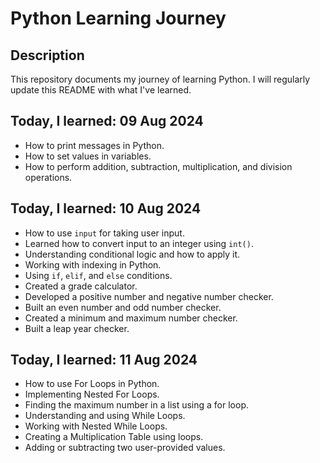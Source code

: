# Python Learning Journey

## Description
This repository documents my journey of learning Python. I will regularly update this README with what I've learned.

## Today, I learned: 09 Aug 2024
- How to print messages in Python.
- How to set values in variables.
- How to perform addition, subtraction, multiplication, and division operations.

## Today, I learned: 10 Aug 2024
- How to use `input` for taking user input.
- Learned how to convert input to an integer using `int()`.
- Understanding conditional logic and how to apply it.
- Working with indexing in Python.
- Using `if`, `elif`, and `else` conditions.
- Created a grade calculator.
- Developed a positive number and negative number checker.
- Built an even number and odd number checker.
- Created a minimum and maximum number checker.
- Built a leap year checker.

## Today, I learned: 11 Aug 2024
- How to use For Loops in Python.
- Implementing Nested For Loops.
- Finding the maximum number in a list using a for loop.
- Understanding and using While Loops.
- Working with Nested While Loops.
- Creating a Multiplication Table using loops.
- Adding or subtracting two user-provided values.